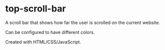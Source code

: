 # top-scroll-bar
A scroll bar that shows how far the user is scrolled on the current website.

Can be configured to have different colors.

Created with HTML/CSS/JavaScript.

